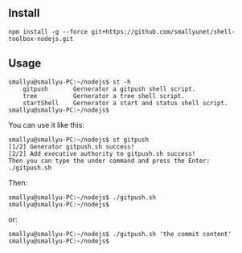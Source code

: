 
## Install

```
npm install -g --force git+https://github.com/smallyunet/shell-toolbox-nodejs.git
```

## Usage

``` shell
smallyu@smallyu-PC:~/nodejs$ st -h
    gitpush       Gernerator a gitpush shell script.
    tree          Gernerator a tree shell script.
    startShell    Gernerator a start and status shell script.
smallyu@smallyu-PC:~/nodejs$
```

You can use it like this:

``` shell
smallyu@smallyu-PC:~/nodejs$ st gitpush
[1/2] Generator gitpush.sh success!
[2/2] Add executive authority to gitpush.sh success!
Then you can type the under command and press the Enter:
./gitpush.sh
```

Then:

``` shell
smallyu@smallyu-PC:~/nodejs$ ./gitpush.sh
smallyu@smallyu-PC:~/nodejs$
```

or:

``` shell
smallyu@smallyu-PC:~/nodejs$ ./gitpush.sh 'the commit content'
smallyu@smallyu-PC:~/nodejs$
```
